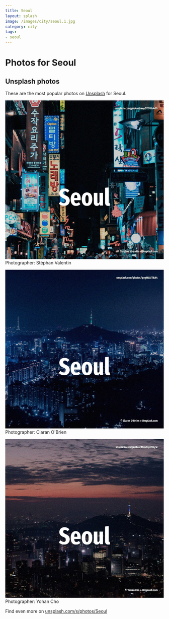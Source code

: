 ```yaml
---
title: Seoul
layout: splash
image: /images/city/seoul.1.jpg
category: city
tags:
- seoul
---
```

# Photos for Seoul
 
## Unsplash photos
These are the most popular photos on [Unsplash](https://unsplash.com) for Seoul.
 
![Seoul](/images/city/seoul.1.jpg)
Photographer:  Stéphan Valentin
 
![Seoul](/images/city/seoul.2.jpg)
Photographer:  Ciaran O'Brien
 
![Seoul](/images/city/seoul.3.jpg)
Photographer:  Yohan Cho
 
Find even more on [unsplash.com/s/photos/Seoul](https://unsplash.com/s/photos/Seoul)
 
